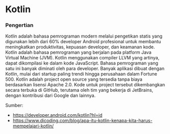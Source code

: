 # Kotlin
### Pengertian
Kotlin adalah bahasa pemrograman modern melalui pengetikan statis yang digunakan lebih dari 60% developer Android profesional untuk membantu meningkatkan produktivitas, kepuasan developer, dan keamanan kode. Kotlin adalah bahasa pemrograman yang berjalan pada platform Java Virtual Machine (JVM). Kotlin menggunakan compiler LLVM yang artinya, dapat dikompilasi ke dalam kode JavaScript. Bahasa pemrograman yang satu ini banyak diminati oleh para developer. Banyak aplikasi dibuat dengan Kotlin, mulai dari startup paling trendi hingga perusahaan dalam Fortune 500. Kotlin adalah project open source yang tersedia tanpa biaya berdasarkan lisensi Apache 2.0. Kode untuk project tersebut dikembangkan secara terbuka di GitHub, terutama oleh tim yang bekerja di JetBrains, dengan kontribusi dari Google dan lainnya.

Sumber:
- https://developer.android.com/kotlin?hl=id
- https://www.dicoding.com/blog/apa-itu-kotlin-kenapa-kita-harus-mempelajari-kotlin/

